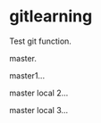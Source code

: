 gitlearning
===========

Test git function.

master.

master1...

master local 2...

master local 3...